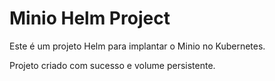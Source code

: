 # Minio Helm Project
Este é um projeto Helm para implantar o Minio no Kubernetes.

Projeto criado com sucesso e volume persistente. 


